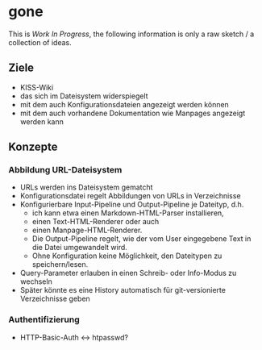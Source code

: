 # gone

This is _Work In Progress_, the following information is only a raw sketch / a collection of ideas.

## Ziele

* KISS-Wiki
* das sich im Dateisystem widerspiegelt
* mit dem auch Konfigurationsdateien angezeigt werden können
* mit dem auch vorhandene Dokumentation wie Manpages angezeigt werden kann


## Konzepte

### Abbildung URL-Dateisystem

* URLs werden ins Dateisystem gematcht
* Konfigurationsdatei regelt Abbildungen von URLs in Verzeichnisse
* Konfigurierbare Input-Pipeline und Output-Pipeline je Dateityp, d.h.
  * ich kann etwa einen Markdown-HTML-Parser installieren,
  * einen Text-HTML-Renderer oder auch
  * einen Manpage-HTML-Renderer.
  * Die Output-Pipeline regelt, wie der vom User eingegebene Text in die Datei umgewandelt wird.
  * Ohne Konfiguration keine Möglichkeit, den Dateitypen zu speichern/lesen.
* Query-Parameter erlauben in einen Schreib- oder Info-Modus zu wechseln
* Später könnte es eine History automatisch für git-versionierte Verzeichnisse geben

### Authentifizierung

* HTTP-Basic-Auth <-> htpasswd?

